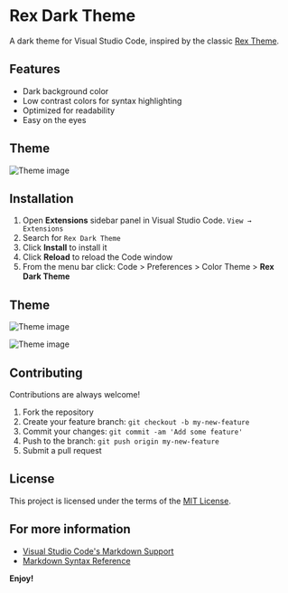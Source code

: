 
# Rex Dark Theme

A dark theme for Visual Studio Code, inspired by the classic [Rex Theme](https://www.vim.org/scripts/script.php?script_id=155).

## Features

- Dark background color
- Low contrast colors for syntax highlighting
- Optimized for readability
- Easy on the eyes

## Theme

![Theme image](https://drive.google.com/uc?export=view&id=1e0O9saXQs8pINnBSJDU9jWQmmiUWReq1
)

## Installation

1. Open **Extensions** sidebar panel in Visual Studio Code. `View → Extensions`
2. Search for `Rex Dark Theme`
3. Click **Install** to install it
4. Click **Reload** to reload the Code window
5. From the menu bar click: Code > Preferences > Color Theme > **Rex Dark Theme**

## Theme

![Theme image](https://drive.google.com/uc?export=view&id=1gKXfUbUoB1-kMlHuMI4D9RTaT3ael1wa
)

![Theme image](https://drive.google.com/uc?export=view&id=1Vqg-KOVOslslwp2qgs_YHdNjw55N57g5
)

## Contributing

Contributions are always welcome!

1. Fork the repository
2. Create your feature branch: `git checkout -b my-new-feature`
3. Commit your changes: `git commit -am 'Add some feature'`
4. Push to the branch: `git push origin my-new-feature`
5. Submit a pull request

## License

This project is licensed under the terms of the [MIT License](https://opensource.org/licenses/MIT).

## For more information

* [Visual Studio Code's Markdown Support](http://code.visualstudio.com/docs/languages/markdown)
* [Markdown Syntax Reference](https://help.github.com/articles/markdown-basics/)

**Enjoy!**